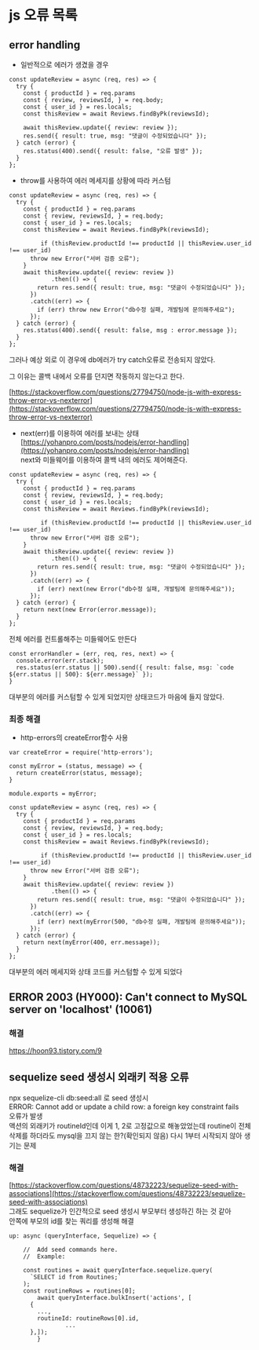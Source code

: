 # js 오류 목록

## error handling

- 일반적으로 에러가 생겼을 경우
```
const updateReview = async (req, res) => {
  try {
    const { productId } = req.params
    const { review, reviewsId, } = req.body;
    const { user_id } = res.locals;
    const thisReview = await Reviews.findByPk(reviewsId);

    await thisReview.update({ review: review });
    res.send({ result: true, msg: "댓글이 수정되었습니다" });
  } catch (error) {
    res.status(400).send({ result: false, "오류 발생" });
  }
};
```  
- throw를 사용하여 에러 메세지를 상황에 따라 커스텀
```  
const updateReview = async (req, res) => {
  try {
    const { productId } = req.params
    const { review, reviewsId, } = req.body;
    const { user_id } = res.locals;
    const thisReview = await Reviews.findByPk(reviewsId);

		 if (thisReview.productId !== productId || thisReview.user_id !== user_id)
      throw new Error("서버 검증 오류");
    }
    await thisReview.update({ review: review })
			.then(() => {
        return res.send({ result: true, msg: "댓글이 수정되었습니다" });
      })
      .catch((err) => {
        if (err) throw new Error("db수정 실패, 개발팀에 문의해주세요");
      });
  } catch (error) {
    res.status(400).send({ result: false, msg : error.message });
  }
};
```  
그러나 예상 외로 이 경우에 db에러가 try catch오류로 전송되지 않았다.   

그 이유는 콜백 내에서 오류를 던지면 작동하지 않는다고 한다.  

[https://stackoverflow.com/questions/27794750/node-js-with-express-throw-error-vs-nexterror](https://stackoverflow.com/questions/27794750/node-js-with-express-throw-error-vs-nexterror)  
- next(err)를 이용하여 에러를 보내는 상태  
[https://yohanpro.com/posts/nodejs/error-handling](https://yohanpro.com/posts/nodejs/error-handling)  
next와 미들웨어를 이용하여 콜백 내의 에러도 제어해준다.  

```
const updateReview = async (req, res) => {
  try {
    const { productId } = req.params
    const { review, reviewsId, } = req.body;
    const { user_id } = res.locals;
    const thisReview = await Reviews.findByPk(reviewsId);

		 if (thisReview.productId !== productId || thisReview.user_id !== user_id)
      throw new Error("서버 검증 오류");
    }
    await thisReview.update({ review: review })
			.then(() => {
        return res.send({ result: true, msg: "댓글이 수정되었습니다" });
      })
      .catch((err) => {
        if (err) next(new Error("db수정 실패, 개발팀에 문의해주세요"));
      });
  } catch (error) {
    return next(new Error(error.message));
  }
};
```  
전체 에러를 컨트롤해주는 미들웨어도 만든다  
```
const errorHandler = (err, req, res, next) => {
  console.error(err.stack);
  res.status(err.status || 500).send({ result: false, msg: `code ${err.status || 500}: ${err.message}` });
}
```
대부분의 에러를 커스텀할 수 있게 되었지만 상태코드가 마음에 들지 않았다.  
### 최종 해결
- http-errors의  createError함수 사용
```
var createError = require('http-errors');

const myError = (status, message) => {
  return createError(status, message);
}

module.exports = myError;
```
```
const updateReview = async (req, res) => {
  try {
    const { productId } = req.params
    const { review, reviewsId, } = req.body;
    const { user_id } = res.locals;
    const thisReview = await Reviews.findByPk(reviewsId);

		 if (thisReview.productId !== productId || thisReview.user_id !== user_id)
      throw new Error("서버 검증 오류");
    }
    await thisReview.update({ review: review })
			.then(() => {
        return res.send({ result: true, msg: "댓글이 수정되었습니다" });
      })
      .catch((err) => {
        if (err) next(myError(500, "db수정 실패, 개발팀에 문의해주세요"));
      });
  } catch (error) {
    return next(myError(400, err.message));
  }
};
```
대부분의 에러 메세지와 상태 코드를 커스텀할 수 있게 되었다  


## ERROR 2003 (HY000): Can't connect to MySQL server on 'localhost' (10061)
### 해결
https://hoon93.tistory.com/9

## sequelize seed 생성시 외래키 적용 오류
npx sequelize-cli db:seed:all 로 seed 생성시  
ERROR: Cannot add or update a child row: a foreign key constraint fails  
오류가 발생  
액션의 외래키가 routineId인데 이게 1, 2로 고정값으로 해놓았었는데 routine이 전체 삭제를 하더라도 mysql을 끄지 않는 한?(확인되지 않음) 다시 1부터 시작되지 않아 생기는 문제    

### 해결
[https://stackoverflow.com/questions/48732223/sequelize-seed-with-associations](https://stackoverflow.com/questions/48732223/sequelize-seed-with-associations)  
그래도 sequelize가 인간적으로 seed 생성시 부모부터 생성하긴 하는 것 같아  
안쪽에 부모의 id를 찾는 쿼리를 생성해 해결  
```
up: async (queryInterface, Sequelize) => {

    //  Add seed commands here.
    //  Example:

    const routines = await queryInterface.sequelize.query(
      `SELECT id from Routines;`
    );
    const routineRows = routines[0];
		await queryInterface.bulkInsert('actions', [
      {
        ...,
        routineId: routineRows[0].id,
				...
      },]);
		}
```


